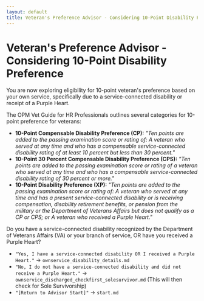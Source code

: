 ```yaml
---
layout: default
title: Veteran's Preference Advisor - Considering 10-Point Disability Preference
---
```


# Veteran's Preference Advisor - Considering 10-Point Disability Preference

You are now exploring eligibility for 10-point veteran's preference based on your own service, specifically due to a service-connected disability or receipt of a Purple Heart.

The OPM Vet Guide for HR Professionals outlines several categories for 10-point preference for veterans:
*   **10-Point Compensable Disability Preference (CP):** *"Ten points are added to the passing examination score or rating of: A veteran who served at any time and who has a compensable service-connected disability rating of at least 10 percent but less than 30 percent."*
*   **10-Point 30 Percent Compensable Disability Preference (CPS):** *"Ten points are added to the passing examination score or rating of a veteran who served at any time and who has a compensable service-connected disability rating of 30 percent or more."*
*   **10-Point Disability Preference (XP):** *"Ten points are added to the passing examination score or rating of: A veteran who served at any time and has a present service-connected disability or is receiving compensation, disability retirement benefits, or pension from the military or the Department of Veterans Affairs but does not qualify as a CP or CPS; or A veteran who received a Purple Heart."*

Do you have a service-connected disability recognized by the Department of Veterans Affairs (VA) or your branch of service, OR have you received a Purple Heart?

*   `"Yes, I have a service-connected disability OR I received a Purple Heart."` -> `ownservice_disability_details.md`
*   `"No, I do not have a service-connected disability and did not receive a Purple Heart."` -> `ownservice_discharged_checkfirst_solesurvivor.md` (This will then check for Sole Survivorship)
*   `"[Return to Advisor Start]"` -> `start.md`
